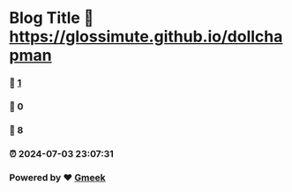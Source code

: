 # Blog Title :link: https://glossimute.github.io/dollchapman 
### :page_facing_up: [1](https://glossimute.github.io/dollchapman/tag.html) 
### :speech_balloon: 0 
### :hibiscus: 8 
### :alarm_clock: 2024-07-03 23:07:31 
### Powered by :heart: [Gmeek](https://github.com/Meekdai/Gmeek)
